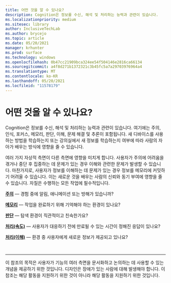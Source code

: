```yaml
---
title: 어떤 것을 알 수 있나요?
description: Cognition은 정보를 수신, 해석 및 처리하는 능력과 관련이 있습니다.
ms.localizationpriority: medium
ms.sitesec: library
author: InclusiveTechLab
ms.author: brycejo
ms.topic: article
ms.date: 05/20/2021
manager: krhunter
ms.prod: surface
ms.technology: windows
ms.openlocfilehash: 0b47cc21909bca324ee54f504146e2816ca66134
ms.sourcegitcommit: a4f8d271b1372321c3b45fc5a7a29703976964a4
ms.translationtype: MT
ms.contentlocale: ko-KR
ms.lasthandoff: 05/20/2021
ms.locfileid: "11578179"
---
```

# <a name="what-is-cognition"></a>어떤 것을 알 수 있나요?

Cognition은 정보를 수신, 해석 및 처리하는 능력과 관련이 있습니다. 여기에는 주의, 인식, 포커스, 메모리, 판단, 이해, 문제 해결 및 추론이 포함됩니다. 새 디바이스를 사용하는 방법을 학습하는지 또는 강의실에서 새 정보를 학습하는지 여부에 따라 사람의 자아가 배우는 방식에 영향을 줄 수 있습니다.

여러 가지 자상적 측면이 다른 측면에 영향을 미치게 합니다. 사용자가 주의에 어려움을 겪거나 중단 후 집중하는 데 문제가 있는 경우 이해와 관련한 문제가 발생할 수 있습니다. 마찬가지로, 사용자가 정보를 이해하는 데 문제가 있는 경우 정보를 메모리에 커밋하기 어려울 수 있습니다. 이는 새로운 것을 배우는 사람의 신뢰와 동기 부여에 영향을 줄 수 있습니다. 자질은 수행하는 모든 작업에 필수적입니다.

**[주의](cognition-attention.md)** &mdash; 경험 중에 알림, 애니메이션 또는 방해가 있습니까?

**[메모리](cognition-memory.md)** &mdash; 작업을 완료하기 위해 기억해야 하는 환경이 있나요?

**[판단](cognition-judgment.md)** &mdash; 탐색 환경이 직관적이고 친숙한가요?

**[처리(속도)](cognition-processing-speed.md)** &mdash; 사용자가 대응하기 전에 만료될 수 있는 시간이 정해진 응답이 있나요?

**[처리(이해)](cognition-processing-comprehension.md)** &mdash; 환경 중 사용자에게 새로운 정보가 제공되고 있나요?


&nbsp;

[comment]: # (Footer 문)
___
이 참조의 목적은 사용자가 기능의 여러 측면을 문서화하고 논의하는 데 사용할 수 있는 개념을 제공하기 위한 것입니다. 디자인은 장애가 있는 사람에 대해 발생해야 합니다. 이 참조는 해당 활동을 지원하기 위한 것이 아니라 해당 활동을 지원하기 위한 것입니다. 
